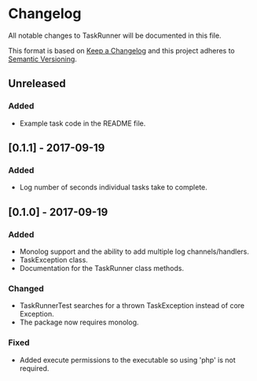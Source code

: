 # Changelog
All notable changes to TaskRunner will be documented in this file.

This format is based on [Keep a Changelog](http://keepachangelog.com/en/1.0.0/)
and this project adheres to [Semantic Versioning](http://semver.org/spec/v2.0.0.html).

## Unreleased
### Added
- Example task code in the README file.

## [0.1.1] - 2017-09-19
### Added
- Log number of seconds individual tasks take to complete.

## [0.1.0] - 2017-09-19
### Added
- Monolog support and the ability to add multiple log channels/handlers.
- TaskException class.
- Documentation for the TaskRunner class methods.

### Changed
- TaskRunnerTest searches for a thrown TaskException instead of core Exception.
- The package now requires monolog.

### Fixed
- Added execute permissions to the executable so using 'php' is not required.